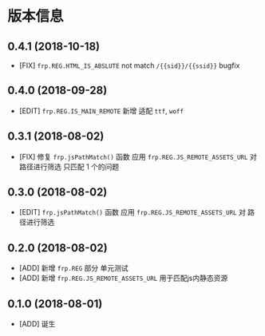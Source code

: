 # 版本信息
## 0.4.1 (2018-10-18)
* [FIX] `frp.REG.HTML_IS_ABSLUTE` not match `/{{sid}}/{{ssid}}` bugfix

## 0.4.0 (2018-09-28)
* [EDIT] `frp.REG.IS_MAIN_REMOTE` 新增 适配 `ttf`, `woff`

## 0.3.1 (2018-08-02)
* [FIX] 修复 `frp.jsPathMatch()` 函数 应用 `frp.REG.JS_REMOTE_ASSETS_URL` 对 路径进行筛选 只匹配 1 个的问题

## 0.3.0 (2018-08-02)
* [EDIT] `frp.jsPathMatch()` 函数 应用 `frp.REG.JS_REMOTE_ASSETS_URL` 对 路径进行筛选

## 0.2.0 (2018-08-02)
* [ADD] 新增 `frp.REG` 部分 单元测试
* [ADD] 新增 `frp.REG.JS_REMOTE_ASSETS_URL` 用于匹配js内静态资源

## 0.1.0 (2018-08-01)
* [ADD] 诞生

